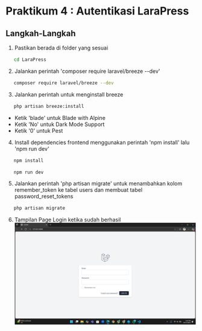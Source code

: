 # Praktikum 4 : Autentikasi LaraPress

## Langkah-Langkah
1. Pastikan berada di folder yang sesuai <br>
```bash
   cd LaraPress
```
2. Jalankan perintah 'composer require laravel/breeze --dev'<br>
```bash
   composer require laravel/breeze --dev
```
3. Jalankan perintah untuk menginstall breeze<br>
```bash
   php artisan breeze:install
```
- Ketik 'blade' untuk Blade with Alpine
- Ketik 'No' untuk Dark Mode Support
- Ketik '0' untuk Pest
4. Install dependencies frontend menggunakan perintah 'npm install' lalu 'npm run dev'<br>
```bash
   npm install
```
```bash 
   npm run dev
```
5. Jalankan perintah 'php artisan migrate' untuk menambahkan kolom remember_token ke tabel users dan membuat tabel password_reset_tokens <br>
```bash 
   php artisan migrate
```
6. Tampilan Page Login ketika sudah berhasil
![Login](image.png)


